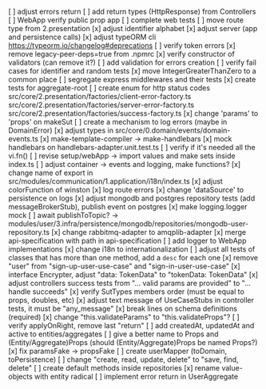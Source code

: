 [ ] adjust errors return
[ ] add return types (HttpResponse) from Controllers
[ ] WebApp verify public prop app
[ ] complete web tests
[ ] move route type from 2.presentation
[x] adjust identifier alphabet
[x] adjust server (app and persistence calls)
[x] adjust typeORM cli https://typeorm.io/changelog#deprecations
[ ] verify token errors
[x] remove legacy-peer-deps=true from .npmrc
[x] verify constructor of validators (can remove it?)
[ ] add validation for errors creation
[ ] verify fail cases for identifier and random tests
[x] move IntegerGreaterThanZero to a common place
[ ] segregate express middlewares and their tests
[x] create tests for aggregate-root
[ ] create enum for http status codes
  src/core/2.presentation/factories/client-error-factory.ts
  src/core/2.presentation/factories/server-error-factory.ts
  src/core/2.presentation/factories/success-factory.ts
[x] change 'params' to 'props' on makeSut
[ ] create a mechanism to log errors (maybe in DomainError)
[x] adjust types in src/core/0.domain/events/domain-events.ts
[x] make-template-compiler -> make-handlebars
[x] mock handlebars on handlebars-adapter.unit.test.ts
[ ] verify if it's needed all the vi.fn()
[ ] revise setup/webApp -> import values and make sets inside index.ts
[ ] adjust container -> events and logging, make functions?
[x] change name of export in src/modules/communication/1.application/i18n/index.ts
[x] adjust colorFunction of winston
[x] log route errors
[x] change 'dataSource' to persistence on logs
[x] adjust mongodb and postgres repository tests (add messageBrokerStub), publish event on postgres
[x] make logging.logger mock
[ ] await publishToTopic? -> modules/user/3.infra/persistence/mongodb/repositories/mongodb-user-repository.ts
[x] change rabbitmq-adapter to amqplib-adapter
[x] merge api-specification with path in api-specification
[ ] add logger to WebApp implementations
[x] change i18n to internationalization
[ ] adjust all tests of classes that has more than one method, add a `desc` for each one
[x] remove "user" from "sign-up-user-use-case" and "sign-in-user-use-case"
[x] interface Encrypter, adjust "data: TokenData" to "tokenData: TokenData"
[x] adjust controllers success tests from "... valid params are provided" to "... handle succeeds"
[x] verify SutTypes members order (must be equal to props, doubles, etc)
[x] adjust text message of UseCaseStubs in controller tests, it must be "any_message"
[x] break lines on schema definitions (required)
[x] change "this.validateParams" to "this.validateProps"?
[ ] verify applyOnRight, remove last "return"
[ ] add createdAt, updatedAt and active to entities/aggregates
[ ] give a better name to Props and (Entity/Aggregate)Props (should (Entity/Aggregate)Props be named Props?)
[x] fix paramsFake -> propsFake
[ ] create userMapper (toDomain, toPersistence)
[ ] change "create, read, update, delete" to "save, find, delete"
[ ] create default methods inside repositories
[x] rename value-objects with entity radical
[ ] implement error return in UserAggregate
